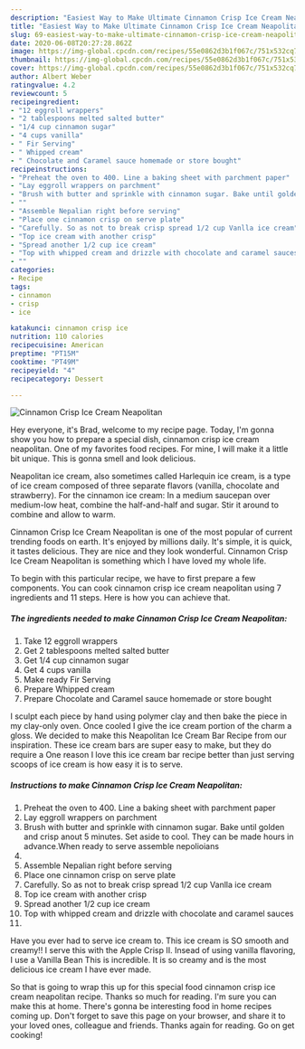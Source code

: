 ```yaml
---
description: "Easiest Way to Make Ultimate Cinnamon Crisp Ice Cream Neapolitan"
title: "Easiest Way to Make Ultimate Cinnamon Crisp Ice Cream Neapolitan"
slug: 69-easiest-way-to-make-ultimate-cinnamon-crisp-ice-cream-neapolitan
date: 2020-06-08T20:27:28.862Z
image: https://img-global.cpcdn.com/recipes/55e0862d3b1f067c/751x532cq70/cinnamon-crisp-ice-cream-neapolitan-recipe-main-photo.jpg
thumbnail: https://img-global.cpcdn.com/recipes/55e0862d3b1f067c/751x532cq70/cinnamon-crisp-ice-cream-neapolitan-recipe-main-photo.jpg
cover: https://img-global.cpcdn.com/recipes/55e0862d3b1f067c/751x532cq70/cinnamon-crisp-ice-cream-neapolitan-recipe-main-photo.jpg
author: Albert Weber
ratingvalue: 4.2
reviewcount: 5
recipeingredient:
- "12 eggroll wrappers"
- "2 tablespoons melted salted butter"
- "1/4 cup cinnamon sugar"
- "4 cups vanilla"
- " Fir Serving"
- " Whipped cream"
- " Chocolate and Caramel sauce homemade or store bought"
recipeinstructions:
- "Preheat the oven to 400. Line a baking sheet with parchment paper"
- "Lay eggroll wrappers on parchment"
- "Brush with butter and sprinkle with cinnamon sugar. Bake until golden and crisp anout 5 minutes. Set aside to cool. They can be made hours in advance.When ready to serve assemble nepolioians"
- ""
- "Assemble Nepalian right before serving"
- "Place one cinnamon crisp on serve plate"
- "Carefully. So as not to break crisp spread 1/2 cup Vanlla ice cream"
- "Top ice cream with another crisp"
- "Spread another 1/2 cup ice cream"
- "Top with whipped cream and drizzle with chocolate and caramel sauces"
- ""
categories:
- Recipe
tags:
- cinnamon
- crisp
- ice

katakunci: cinnamon crisp ice 
nutrition: 110 calories
recipecuisine: American
preptime: "PT15M"
cooktime: "PT49M"
recipeyield: "4"
recipecategory: Dessert

---
```



![Cinnamon Crisp Ice Cream Neapolitan](https://img-global.cpcdn.com/recipes/55e0862d3b1f067c/751x532cq70/cinnamon-crisp-ice-cream-neapolitan-recipe-main-photo.jpg)

Hey everyone, it's Brad, welcome to my recipe page. Today, I'm gonna show you how to prepare a special dish, cinnamon crisp ice cream neapolitan. One of my favorites food recipes. For mine, I will make it a little bit unique. This is gonna smell and look delicious.

Neapolitan ice cream, also sometimes called Harlequin ice cream, is a type of ice cream composed of three separate flavors (vanilla, chocolate and strawberry). For the cinnamon ice cream: In a medium saucepan over medium-low heat, combine the half-and-half and sugar. Stir it around to combine and allow to warm.

Cinnamon Crisp Ice Cream Neapolitan is one of the most popular of current trending foods on earth. It's enjoyed by millions daily. It's simple, it is quick, it tastes delicious. They are nice and they look wonderful. Cinnamon Crisp Ice Cream Neapolitan is something which I have loved my whole life.


To begin with this particular recipe, we have to first prepare a few components. You can cook cinnamon crisp ice cream neapolitan using 7 ingredients and 11 steps. Here is how you can achieve that.

<!--inarticleads1-->

##### The ingredients needed to make Cinnamon Crisp Ice Cream Neapolitan:

1. Take 12 eggroll wrappers
1. Get 2 tablespoons melted salted butter
1. Get 1/4 cup cinnamon sugar
1. Get 4 cups vanilla
1. Make ready  Fir Serving
1. Prepare  Whipped cream
1. Prepare  Chocolate and Caramel sauce homemade or store bought


I sculpt each piece by hand using polymer clay and then bake the piece in my clay-only oven. Once cooled I give the ice cream portion of the charm a gloss. We decided to make this Neapolitan Ice Cream Bar Recipe from our inspiration. These ice cream bars are super easy to make, but they do require a One reason I love this ice cream bar recipe better than just serving scoops of ice cream is how easy it is to serve. 

<!--inarticleads2-->

##### Instructions to make Cinnamon Crisp Ice Cream Neapolitan:

1. Preheat the oven to 400. Line a baking sheet with parchment paper
1. Lay eggroll wrappers on parchment
1. Brush with butter and sprinkle with cinnamon sugar. Bake until golden and crisp anout 5 minutes. Set aside to cool. They can be made hours in advance.When ready to serve assemble nepolioians
1. 
1. Assemble Nepalian right before serving
1. Place one cinnamon crisp on serve plate
1. Carefully. So as not to break crisp spread 1/2 cup Vanlla ice cream
1. Top ice cream with another crisp
1. Spread another 1/2 cup ice cream
1. Top with whipped cream and drizzle with chocolate and caramel sauces
1. 


Have you ever had to serve ice cream to. This ice cream is SO smooth and creamy!! I serve this with the Apple Crisp II. Insead of using vanilla flavoring, I use a Vanilla Bean This is incredible. It is so creamy and is the most delicious ice cream I have ever made. 

So that is going to wrap this up for this special food cinnamon crisp ice cream neapolitan recipe. Thanks so much for reading. I'm sure you can make this at home. There's gonna be interesting food in home recipes coming up. Don't forget to save this page on your browser, and share it to your loved ones, colleague and friends. Thanks again for reading. Go on get cooking!
